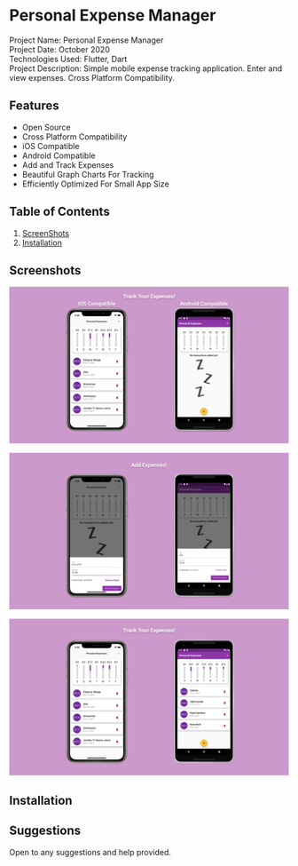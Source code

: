 # Personal Expense Manager
Project Name: Personal Expense Manager <br />
Project Date: October 2020 <br />
Technologies Used: Flutter, Dart <br />
Project Description: Simple mobile expense tracking application. Enter and view expenses. Cross Platform Compatibility.

## Features

* Open Source
* Cross Platform Compatibility
* iOS Compatible
* Android Compatible
* Add and Track Expenses
* Beautiful Graph Charts For Tracking
* Efficiently Optimized For Small App Size


## Table of Contents
1. [ScreenShots](#screenshots)
2. [Installation](#installation)

## Screenshots

![Homepage Page](images/websitebg.png "Homepage")

![AddExpenses Page](images/addingExpensesbg.png "AddExpenses")

![TrackingExpenses Page](images/fullExpensesbg.png "Tracking Expenses")

## Installation

## Suggestions
Open to any suggestions and help provided.
